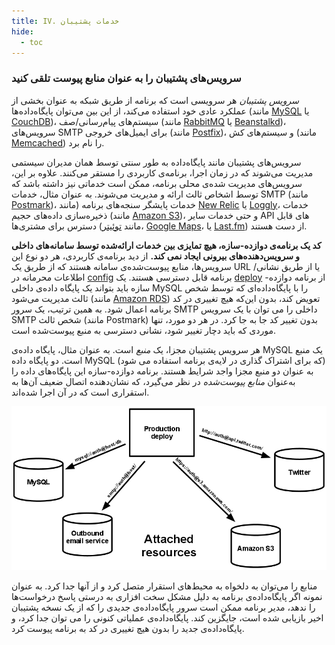 ```yaml
---
title: IV. خدمات پشتیبان
hide:
  - toc
---
```

### سرویس‌های پشتیبان را به عنوان منابع پیوست تلقی کنید

*سرویس پشتیبان* هر سرویسی است که برنامه از طریق شبکه به عنوان بخشی از عملکرد عادی خود استفاده می‌کند، از این بین می‌توان پایگاه‌داده‌ها (مانند [MySQL](http://dev.mysql.com/) یا [CouchDB](http://couchdb.apache.org/))، سیستم‌های پیام‌رسانی/صف (مانند [RabbitMQ](http://www.rabbitmq.com/) یا [Beanstalkd](https://beanstalkd.github.io))، سرویس‌های SMTP برای ایمیل‌های خروجی (مانند [Postfix](http://www.postfix.org/ ))، و سیستم‌های کش (مانند [Memcached](http://memcached.org/)) را نام برد.

سرویس‌های پشتیبان مانند پایگاه‌داده به طور سنتی توسط همان مدیران سیستمی مدیریت می‌شوند که در زمان اجرا، برنامه‌ی کاربردی را مستقر می‌کنند. علاوه بر این، سرویس‌های مدیریت شده‌ی محلی برنامه، ممکن است خدماتی نیز داشته باشد که توسط اشخاص ثالث ارائه و مدیریت می‌شوند. به عنوان مثال، خدمات SMTP (مانند [Postmark](http://postmarkapp.com/))، خدمات پایشگر سنجه‌های برنامه (مانند [New Relic](http://newrelic.com/) یا [Loggly](http://www.loggly.com/)، خدمات ذخیره‌سازی داده‌های حجیم (مانند [Amazon S3](http://aws.amazon.com/s3/))، و حتی خدمات سایر API های قابل دسترس برای مشتری‌ها (مانند [توئیتر](http://dev.twitter.com/)، [Google Maps](https://developers.google.com/maps/)، یا [Last.fm](http://www.last.fm/api )) از دست هستند.

**کد یک برنامه‌ی دوازده-سازه، هیچ تمایزی بین خدمات ارائه‌شده توسط سامانه‌های داخلی و سرویس‌دهنده‌های بیرونی ایجاد نمی کند.** از دید برنامه‌ی کاربردی، هر دو نوع این سرویس‌ها، منابع پیوست‌شده‌ی سامانه هستند که از طریق یک URL یا از طریق نشانی/اطلاعات محرمانه در [config](./config.md) برنامه قابل دسترسی هستند. یک [deploy](./codebase.md) از برنامه دوازده-سازه باید بتواند یک پایگاه داده‌ی داخلی MySQL را با پایگاه‌داده‌ای که توسط شخص ثالث مدیریت می‌شود (مانند [Amazon RDS](http://aws.amazon.com/rds/)) تعویض کند، بدون این‌که هیچ تغییری در کد برنامه اعمال شود. به همین ترتیب، یک سرور SMTP داخلی را می توان با یک سرویس SMTP شخص ثالث (مانند Postmark) بدون تغییر کد جا به جا کرد. در هر دو مورد، تنها موردی که باید دچار تغییر شود، نشانی دسترسی به منبع پیوست‌شده است.

هر سرویس پشتیبان مجزا، یک *منبع* است. به عنوان مثال، پایگاه داده‌ی MySQL یک منبع است. دو پایگاه داده MySQL (که برای اشتراک گذاری در لایه‌ی برنامه استفاده می شود) به عنوان دو منبع مجزا واجد شرایط هستند. برنامه دوازده-سازه این پایگاه‌های داده را به‌عنوان *منابع پیوست‌شده* در نظر می‌گیرد، که نشان‌دهنده اتصال ضعیف آن‌ها به استقراری است که در آن اجرا شده‌اند.

![یک محیط استقرار که چهار سرویس پشتیبان به آن متصل شده‌اند.](images/attached-resources.png)

منابع را می‌توان به دلخواه به محیط‌های استقرار متصل کرد و از آنها جدا کرد. به عنوان نمونه اگر پایگاه‌داده‌ی برنامه به دلیل مشکل سخت افزاری به درستی پاسخ درخواست‌ها را ندهد، مدیر برنامه ممکن است سرور پایگاه‌داده‌ی جدیدی را که از یک نسخه پشتیبان اخیر بازیابی شده است، جایگزین کند. پایگاه‌داده‌ی عملیاتی کنونی را می توان جدا کرد، و پایگاه‌داده‌ی جدید را بدون هیچ تغییری در کد به برنامه پیوست کرد.
